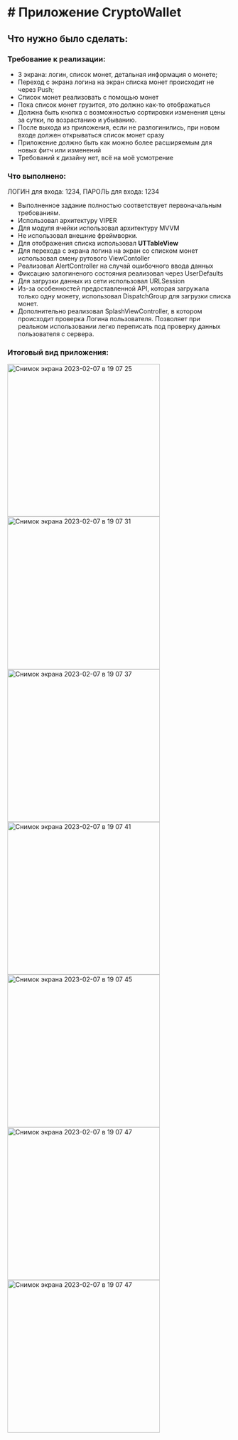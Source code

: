 # # Приложение CryptoWallet 

## Что нужно было сделать:
### Требование к реализации:
+ 3 экрана: логин, список монет, детальная информация о монете;
+ Переход с экрана логина на экран списка монет происходит не через Push;
+ Список монет реализовать с помощью монет
+ Пока список монет грузится, это должно как-то отображаться
+ Должна быть кнопка с возможностью сортировки изменения цены за сутки, по возрастанию и убыванию.
+ После выхода из приложения, если не разлогинились, при новом входе должен открываться список монет сразу
+ Приложение должно быть как можно более расширяемым для новых фитч или изменений 
+ Требований к дизайну нет, всё на моё усмотрение

### Что выполнено:
ЛОГИН для входа: 1234,
ПАРОЛЬ для входа: 1234
+ Выполненное задание полностью соответствует первоначальным требованиям.
+ Использовал архитектуру VIPER
+ Для модуля ячейки использовал архитектуру MVVM
+ Не использовал внешние фреймворки. 
+ Для отображения списка использовал **UTTableView**
+ Для перехода с экрана логина на экран со списком монет использовал смену рутового ViewContoller
+ Реализовал AlertController на случай ошибочного ввода данных
+ Фиксацию залогиненого состояния реализовал через UserDefaults
+ Для загрузки данных из сети использовал URLSession
+ Из-за особенностей предоставленной API, которая загружала только одну монету, использовал DispatchGroup для загрузки списка монет.
+ Дополнительно реализовал SplashViewController, в котором происходит проверка Логина пользователя. Позволяет при реальном использовании легко переписать под проверку данных пользователя с сервера.


### Итоговый вид приложения:

<img width="343" alt="Снимок экрана 2023-02-07 в 19 07 25" src="https://user-images.githubusercontent.com/34001634/217298934-aca85a19-94d9-469c-bc1b-86ceafeed070.png">
<img width="343" alt="Снимок экрана 2023-02-07 в 19 07 31" src="https://user-images.githubusercontent.com/34001634/217298961-1e5dfa0c-c099-4da9-b6a5-d057801d4718.png">
<img width="343" alt="Снимок экрана 2023-02-07 в 19 07 37" src="https://user-images.githubusercontent.com/34001634/217299006-b0f1d4f7-01a5-4f11-bf47-96c08fbb3c99.png">
<img width="343" alt="Снимок экрана 2023-02-07 в 19 07 41" src="https://user-images.githubusercontent.com/34001634/217299035-feec7c53-563c-445c-85ee-26468f363d38.png">
<img width="343" alt="Снимок экрана 2023-02-07 в 19 07 45" src="https://user-images.githubusercontent.com/34001634/217299070-3b0e9fae-a376-44e6-a8d8-4623fb3e329e.png">
<img width="343" alt="Снимок экрана 2023-02-07 в 19 07 47" src="https://user-images.githubusercontent.com/34001634/217299088-aaaaef78-a9c5-4ffe-a0e2-e4c0ec124776.png">

<img width="343" alt="Снимок экрана 2023-02-07 в 19 07 47" src="https://user-images.githubusercontent.com/34001634/217299088-aaaaef78-a9c5-4ffe-a0e2-e4c0ec124776.png](https://user-images.githubusercontent.com/34001634/217299183-ac793045-7622-4b3c-ab7f-a589ccbcfbdc.png">

